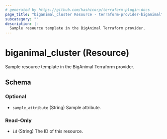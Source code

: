 ```yaml
---
# generated by https://github.com/hashicorp/terraform-plugin-docs
page_title: "biganimal_cluster Resource - terraform-provider-biganimal"
subcategory: ""
description: |-
  Sample resource template in the BigAnimal Terraform provider.
---
```


# biganimal_cluster (Resource)

Sample resource template in the BigAnimal Terraform provider.



<!-- schema generated by tfplugindocs -->
## Schema

### Optional

- `sample_attribute` (String) Sample attribute.

### Read-Only

- `id` (String) The ID of this resource.


